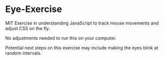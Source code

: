 # Eye-Exercise
MIT Exercise in understanding JavaScript to track mouse movements and adjust CSS on the fly.

No adjustments needed to run this on your computer.

Potential next steps on this exercise may include making the eyes blink at random intervals.
